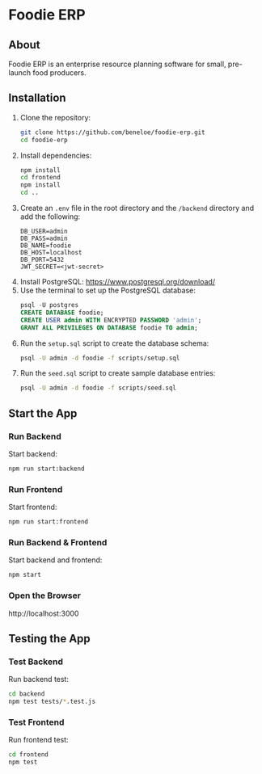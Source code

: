 # Foodie ERP

## About
Foodie ERP is an enterprise resource planning software for small, pre-launch food producers.

## Installation
1. Clone the repository:
    ```sh
    git clone https://github.com/beneloe/foodie-erp.git
    cd foodie-erp
    ```
2. Install dependencies:
    ```sh
    npm install
    cd frontend
    npm install
    cd ..
    ```
3. Create an `.env` file in the root directory and the `/backend` directory and add the following:
    ```env
    DB_USER=admin
    DB_PASS=admin
    DB_NAME=foodie
    DB_HOST=localhost
    DB_PORT=5432
    JWT_SECRET=<jwt-secret>
    ```
4. Install PostgreSQL: https://www.postgresql.org/download/
5. Use the terminal to set up the PostgreSQL database:
    ```sql
    psql -U postgres
    CREATE DATABASE foodie;
    CREATE USER admin WITH ENCRYPTED PASSWORD 'admin';
    GRANT ALL PRIVILEGES ON DATABASE foodie TO admin;
    ```
6. Run the `setup.sql` script to create the database schema:
    ```sh
    psql -U admin -d foodie -f scripts/setup.sql
    ```
7. Run the `seed.sql` script to create sample database entries:
    ```sh
    psql -U admin -d foodie -f scripts/seed.sql
    ```

## Start the App

### Run Backend
Start backend:
```sh
npm run start:backend
```

### Run Frontend
Start frontend:
```sh
npm run start:frontend
```

### Run Backend & Frontend
Start backend and frontend:
```sh
npm start
```

### Open the Browser
http://localhost:3000

## Testing the App

### Test Backend
Run backend test:
```sh
cd backend
npm test tests/*.test.js
```

### Test Frontend
Run frontend test:
```sh
cd frontend
npm test
```
